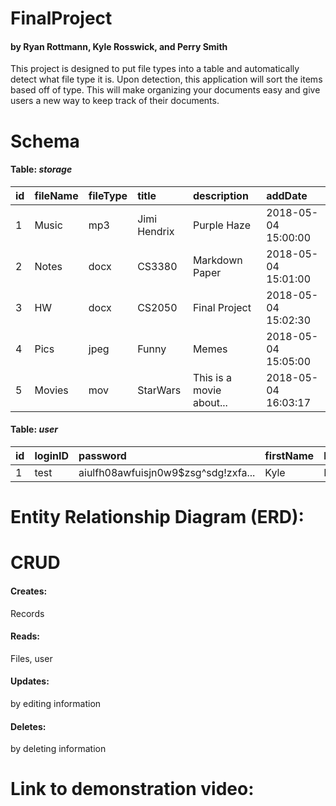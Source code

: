 # FinalProject
#### by Ryan Rottmann, Kyle Rosswick, and Perry Smith


This project is designed to put file types into a table and automatically detect what file type it is.  Upon detection, this application will sort the items based off of type. This will make organizing your documents easy and give users a new way to keep track of their documents.

# Schema

#### Table: ***storage***

|id|fileName|fileType|title|description|addDate|
|:-|:-------|:-------|:----|:----------|:------|
|1|Music|mp3|Jimi Hendrix|Purple Haze|2018-05-04 15:00:00|
|2|Notes|docx|CS3380|Markdown Paper|2018-05-04 15:01:00|
|3|HW|docx|CS2050|Final Project|2018-05-04 15:02:30|
|4|Pics|jpeg|Funny|Memes|2018-05-04 15:05:00|
|5|Movies|mov|StarWars|This is a movie about...|2018-05-04 16:03:17|


#### Table: ***user***

|id|loginID|password|firstName|lastName|
|:-|:------|:-------|:--------|--------|
|1|test|aiulfh08awfuisjn0w9$zsg^sdg!zxfa...|Kyle|Rosswick|


# Entity Relationship Diagram (ERD):


# CRUD

#### Creates:
Records

#### Reads:
Files, user

#### Updates:
by editing information

#### Deletes:
by deleting information

# Link to demonstration video:
